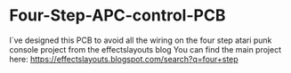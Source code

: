 # Four-Step-APC-control-PCB
I´ve designed this PCB to avoid all the wiring on the four step atari punk console project from the effectslayouts blog
You can find the main project here: https://effectslayouts.blogspot.com/search?q=four+step
